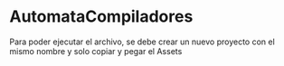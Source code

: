 # AutomataCompiladores
Para poder ejecutar el archivo, se debe crear un nuevo proyecto con el mismo nombre y solo copiar y pegar el Assets
